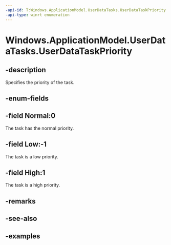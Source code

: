 ```yaml
---
-api-id: T:Windows.ApplicationModel.UserDataTasks.UserDataTaskPriority
-api-type: winrt enumeration
---
```


<!-- Enumeration syntax.
public enum UserDataTaskPriority : int {
	High = 1
	Low = -1
	Normal = 0
}
-->

# Windows.ApplicationModel.UserDataTasks.UserDataTaskPriority

## -description
Specifies the priority of the task.

## -enum-fields

## -field Normal:0
The task has the normal priority.

## -field Low:-1
The task is a low priority.

## -field High:1
The task is a high priority.

## -remarks

## -see-also

## -examples

